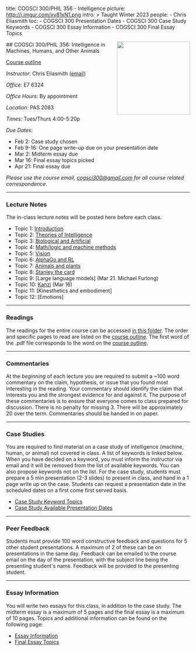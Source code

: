 title: COGSCI 300/PHIL 356 - Intelligence
picture: http://i.imgur.com/xy81xN1.png
intro: >
    Taught Winter 2023
people:
    - Chris Eliasmith
toc:
    - COGSCI 300 Presentation Dates
    - COGSCI 300 Case Study Keywords
    - COGSCI 300 Essay Information
    - COGSCI 300 Final Essay Topics

<img style="float: right;" width=200 src="http://i.imgur.com/LTfECh7.png">
##  COGSCI 300/PHIL 356: Intelligence in Machines, Humans, and Other Animals

[Course outline](https://drive.google.com/file/d/1Pkmf_TDhAwu5hMcNMvmq123pC9Psy_b0)

_Instructor:_ Chris Eliasmith ([email](mailto:cogsci300@gmail.com))

_Office:_ E7 6324

_Office Hours:_ By appointment

_Location:_ PAS 2083

_Times:_ Tues/Thurs 4:00-5:20p

_Due Dates:_ 

 * Feb 2: Case study chosen
 * Feb 9-16: One page write-up due on your presentation date
 * Mar 2: Midterm essay due
 * Mar 16: Final essay topics picked
 * Apr 21: Final essay due

*Please use the course email, [cogsci300@gmail.com](mailto:cogsci300@gmail.com) for all course related correspondence.*

* * *

### Lecture Notes

The in-class lecture notes will be posted here before each class.

 * Topic 1: [Introduction](https://drive.google.com/file/d/0Bw1vzEJL0FzyV3FkTWk3N3BDYWs/view?usp=sharing&resourcekey=0-aHloSHFtC92FfQ69AicZzw)
 * Topic 2: [Theories of Intelligence](https://drive.google.com/open?id=0Bw1vzEJL0FzyVWJGNUFodkFwcFU&authuser=6&resourcekey=0-O9jbHF7hmekjD4U7tJJ2hA&usp=drive_link)
 * Topic 3: [Biological and Artificial](https://drive.google.com/file/d/0Bw1vzEJL0FzyVXc3VXNFbUJTOWs/view?usp=share_link&resourcekey=0-AFsArvsiwcAyoEyIWAN8Uw)
 * Topic 4: [Math/logic and machine methods](https://drive.google.com/file/d/1IxrAeHhrHM-bPOIq72dtRFObhjmcD_nJ/view?usp=share_link)
 * Topic 5: [Vision](https://drive.google.com/file/d/0Bw1vzEJL0FzyaXlhaXpHSmlMbzA/view?usp=share_link&resourcekey=0-0a8g-NfLpcURXR1yRvBI7A)
 * Topic 6: [AlphaGo and RL](https://drive.google.com/file/d/11cI9Ou3cOU6rghVbGtj0n5CHswMun-Dw/view?usp=share_link)
 * Topic 7: [Animals and plants](https://drive.google.com/file/d/14puD_Ae-GSpgiP09uiiUiQKG6byTRt47/view?usp=share_link)
 * Topic 8: [Stanley the card](https://drive.google.com/file/d/1GDRH3FBI48dKXftD-99TN9XtMnpSkNBO/view?usp=share_link)
 * Topic 9: [Large language models] (Mar 21. Michael Furlong)
 * Topic 10: [Kanzi](https://drive.google.com/file/d/1rXjJNcU5PZLRmtzV9nGlZn6Og6rme3Lv/view?usp=share_link) (Mar 16)
 * Topic 11: [Kinesthetics and embodiment]
 * Topic 12: [Emotions]

* * *

### Readings

The readings for the entire course can be accessed [in this folder](https://drive.google.com/drive/folders/0Bw1vzEJL0FzySUdjSEJqeExwMkk?resourcekey=0-w9lH6DkjE8t4ynU5sAa60Q). The order and specific pages to read are listed on the [course outline](https://drive.google.com/file/d/1Pkmf_TDhAwu5hMcNMvmq123pC9Psy_b0). The first word of the .pdf file corresponds to the word on the [course outline](https://drive.google.com/file/d/1Pkmf_TDhAwu5hMcNMvmq123pC9Psy_b0).

* * * 

### Commentaries

At the _beginning_ of each lecture you are required to submit a ~100 word commentary on the claim, hypothesis, or issue that you found most interesting in the reading. Your commentary should identify the claim that interests you and the strongest evidence for and against it. The purpose of these commentaries is to ensure that everyone comes to class prepared for discussion. There is no penalty for missing 3. There will be approximately 20 over the term. Commentaries should be handed in on paper.

* * *

### Case Studies

You are required to find material on a case study of intelligence (machine, human, or animal) not covered in class. A list of keywords is linked below. When you have decided on a keyword, you must inform the instructor via email and it will be removed from the list of available keywords. You can also propose keywords not on the list. For the case study, students must prepare a 5 min presentation (2-3 slides) to present in class, and hand in a 1 page write up on the case. Students can request a presentation date in the scheduled dates on a first come first served basis. 

 * [Case Study Keyword Topics](/courses/cogsci-300/cogsci-300-case-study-keywords.html)
 * [Case Study Available Presentation Dates](/courses/cogsci-300/cogsci-300-presentation-dates.html)

* * *

### Peer Feedback

Students must provide 100 word constructive feedback and questions for 5 other student presentations. A maximum of 2 of these can be on presentations in the same day. Feedback can be emailed to the course email on the day of the presentation, with the subject line being the presenting student's name. Feedback will be provided to the presenting student.

* * * 

### Essay Information

You will write two essays for this class, in addition to the case study.  The midterm essay is a maximum of 5 pages and the final essay is a maximum of 10 pages. Topics and additional information can be found on the following page:

 * [Essay Information](/courses/cogsci-300/cogsci-300-essay-information.html)
 * [Final Essay Topics](/courses/cogsci-300/cogsci-300-final-essay-topics.html)



